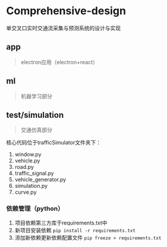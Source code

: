 # Comprehensive-design
单交叉口实时交通流采集与预测系统的设计与实现

## app

> electron应用（electron+react）

## ml

> 机器学习部分

## test/simulation

> 交通仿真部分

核心代码位于trafficSimulator文件夹下：

1. window.py
2. vehicle.py
3. road.py
4. traffic_signal.py
5. vehicle_generator.py
6. simulation.py
7. curve.py

### 依赖管理（python）

1. 项目依赖第三方库于requirements.txt中
2. 新项目安装依赖 `pip install -r requirements.txt`
3. 添加新依赖更新依赖配置文件 `pip freeze > requirements.txt`
